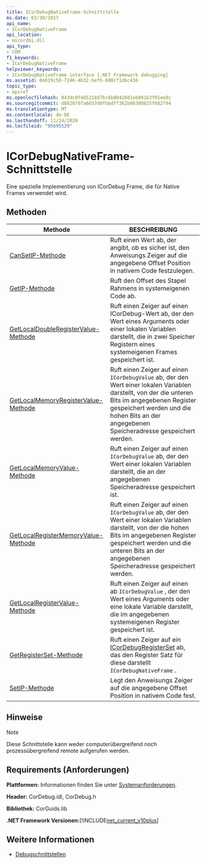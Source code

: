 ```yaml
---
title: ICorDebugNativeFrame-Schnittstelle
ms.date: 03/30/2017
api_name:
- ICorDebugNativeFrame
api_location:
- mscordbi.dll
api_type:
- COM
f1_keywords:
- ICorDebugNativeFrame
helpviewer_keywords:
- ICorDebugNativeFrame interface [.NET Framework debugging]
ms.assetid: 04819c58-7246-4b32-befb-680cf1dbc436
topic_type:
- apiref
ms.openlocfilehash: 043dc0fdd5218d7bc6b80428d1eb891b3f01ee8c
ms.sourcegitcommit: d8020797a6657d0fbbdff362b80300815f682f94
ms.translationtype: MT
ms.contentlocale: de-DE
ms.lasthandoff: 11/24/2020
ms.locfileid: "95695529"
---
```

# <a name="icordebugnativeframe-interface"></a>ICorDebugNativeFrame-Schnittstelle

Eine spezielle Implementierung von ICorDebug Frame, die für Native Frames verwendet wird.  
  
## <a name="methods"></a>Methoden  
  
|Methode|BESCHREIBUNG|  
|------------|-----------------|  
|[CanSetIP-Methode](icordebugnativeframe-cansetip-method.md)|Ruft einen Wert ab, der angibt, ob es sicher ist, den Anweisungs Zeiger auf die angegebene Offset Position in nativem Code festzulegen.|  
|[GetIP-Methode](icordebugnativeframe-getip-method.md)|Ruft den Offset des Stapel Rahmens in systemeigenen Code ab.|  
|[GetLocalDoubleRegisterValue-Methode](icordebugnativeframe-getlocaldoubleregistervalue-method.md)|Ruft einen Zeiger auf einen ICorDebug-Wert ab, der den Wert eines Arguments oder einer lokalen Variablen darstellt, die in zwei Speicher Registern eines systemeigenen Frames gespeichert ist.|  
|[GetLocalMemoryRegisterValue-Methode](icordebugnativeframe-getlocalmemoryregistervalue-method.md)|Ruft einen Zeiger auf einen `ICorDebugValue` ab, der den Wert einer lokalen Variablen darstellt, von der die unteren Bits im angegebenen Register gespeichert werden und die hohen Bits an der angegebenen Speicheradresse gespeichert werden.|  
|[GetLocalMemoryValue-Methode](icordebugnativeframe-getlocalmemoryvalue-method.md)|Ruft einen Zeiger auf einen `ICorDebugValue` ab, der den Wert einer lokalen Variablen darstellt, die an der angegebenen Speicheradresse gespeichert ist.|  
|[GetLocalRegisterMemoryValue-Methode](icordebugnativeframe-getlocalregistermemoryvalue-method.md)|Ruft einen Zeiger auf einen `ICorDebugValue` ab, der den Wert einer lokalen Variablen darstellt, von der die hohen Bits im angegebenen Register gespeichert werden und die unteren Bits an der angegebenen Speicheradresse gespeichert werden.|  
|[GetLocalRegisterValue-Methode](icordebugnativeframe-getlocalregistervalue-method.md)|Ruft einen Zeiger auf einen ab `ICorDebugValue` , der den Wert eines Arguments oder eine lokale Variable darstellt, die im angegebenen systemeigenen Register gespeichert ist.|  
|[GetRegisterSet-Methode](icordebugnativeframe-getregisterset-method.md)|Ruft einen Zeiger auf ein [ICorDebugRegisterSet](icordebugregisterset-interface.md) ab, das den Register Satz für diese darstellt `ICorDebugNativeFrame` .|  
|[SetIP-Methode](icordebugnativeframe-setip-method.md)|Legt den Anweisungs Zeiger auf die angegebene Offset Position in nativem Code fest.|  
  
## <a name="remarks"></a>Hinweise  
  
> [!NOTE]
> Diese Schnittstelle kann weder computerübergreifend noch prozessübergreifend remote aufgerufen werden.  
  
## <a name="requirements"></a>Requirements (Anforderungen)  

 **Plattformen:** Informationen finden Sie unter [Systemanforderungen](../../get-started/system-requirements.md).  
  
 **Header:** CorDebug.idl, CorDebug.h  
  
 **Bibliothek:** CorGuids.lib  
  
 **.NET Framework Versionen:**[!INCLUDE[net_current_v10plus](../../../../includes/net-current-v10plus-md.md)]  
  
## <a name="see-also"></a>Weitere Informationen

- [Debugschnittstellen](debugging-interfaces.md)
